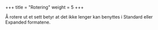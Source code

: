 +++
title = "Rotering"
weight = 5
+++

Å rotere ut et sett betyr at det ikke lenger kan benyttes i Standard eller Expanded formatene. 
